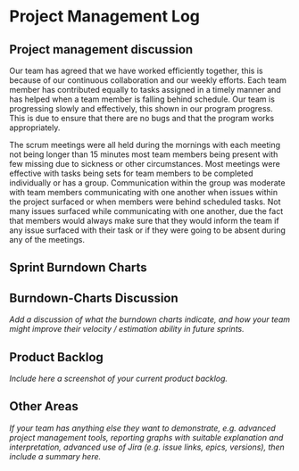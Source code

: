 # Project Management Log

## Project management discussion

Our team has agreed that we have worked efficiently together, this is because of our continuous collaboration and our weekly efforts.
Each team member has contributed equally to tasks assigned in a timely manner and has helped when a team member is falling behind schedule. Our team is progressing slowly and effectively, this shown in our program progress. This is due to ensure that there are no bugs and that the program works appropriately.

The scrum meetings were all held during the mornings with each meeting not being longer than 15 minutes most team members being present with few missing due to sickness or other circumstances. Most meetings were effective with tasks being sets for team members to be completed individually or has a group.
Communication within the group was moderate with team members communicating with one another when issues within the project surfaced or when members were behind scheduled tasks. 
Not many issues surfaced while communicating with one another, due the fact that members would always make sure that they would inform the team if any issue surfaced with their task or if they were going to be absent during any of the meetings. 
## Sprint Burndown Charts



## Burndown-Charts Discussion
*Add a discussion of what the burndown charts indicate, and how your team might improve their velocity / estimation ability in future sprints.*

## Product Backlog
*Include here a screenshot of your current product backlog.*

## Other Areas
*If your team has anything else they want to demonstrate, e.g. advanced project management tools, reporting graphs with suitable explanation and interpretation, advanced use of Jira (e.g. issue links, epics, versions), then include a summary here.*
